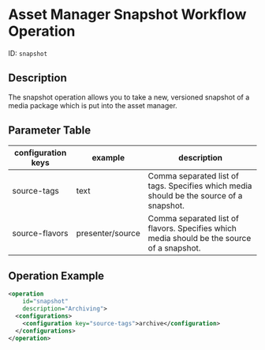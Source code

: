 Asset Manager Snapshot Workflow Operation
=========================================

ID: `snapshot`

Description
-----------

The snapshot operation allows you to take a new, versioned snapshot of a media package which is put into the asset
manager.


Parameter Table
---------------

|configuration keys|example         |description|
|------------------|----------------|-----------|
|source-tags       |text            |Comma separated list of tags. Specifies which media should be the source of a snapshot.|
|source-flavors    |presenter/source|Comma separated list of flavors. Specifies which media should be the source of a snapshot.|


Operation Example
-----------------

```xml
<operation
    id="snapshot"
    description="Archiving">
  <configurations>
    <configuration key="source-tags">archive</configuration>
  </configurations>
</operation>
```
